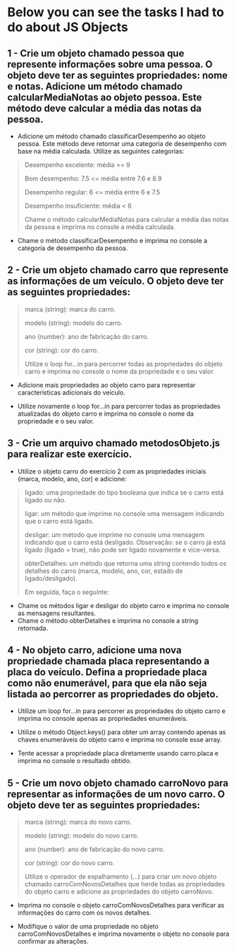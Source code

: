 # Below you can see the tasks I had to do about JS Objects

## 1 - Crie um objeto chamado pessoa que represente informações sobre uma pessoa. O objeto deve ter as seguintes propriedades: nome e notas. Adicione um método chamado calcularMediaNotas ao objeto pessoa. Este método deve calcular a média das notas da pessoa.

- Adicione um método chamado classificarDesempenho ao objeto pessoa. Este método deve retornar uma categoria de desempenho com base na média calculada. Utilize as seguintes categorias:
> Desempenho excelente: média >= 9
> 
> Bom desempenho: 7.5 <= média entre 7.6 e 8.9
> 
> Desempenho regular: 6 <= média entre 6 e 7.5
> 
> Desempenho insuficiente: média < 6
> 
> Chame o método calcularMediaNotas para calcular a média das notas da pessoa e imprima no console a média calculada.

- Chame o método classificarDesempenho e imprima no console a categoria de desempenho da pessoa.

## 2 - Crie um objeto chamado carro que represente as informações de um veículo. O objeto deve ter as seguintes propriedades:
> marca (string): marca do carro.
> 
> modelo (string): modelo do carro.
> 
> ano (number): ano de fabricação do carro.
> 
> cor (string): cor do carro.
> 
> Utilize o loop for...in para percorrer todas as propriedades do objeto carro e imprima no console o nome da propriedade e o seu valor.

- Adicione mais propriedades ao objeto carro para representar características adicionais do veículo.

- Utilize novamente o loop for...in para percorrer todas as propriedades atualizadas do objeto carro e imprima no console o nome da propriedade e o seu valor.

## 3 - Crie um arquivo chamado metodosObjeto.js para realizar este exercício.

- Utilize o objeto carro do exercício 2 com as propriedades iniciais (marca, modelo, ano, cor) e adicione:
> ligado: uma propriedade do tipo booleana que indica se o carro está ligado ou não.
> 
> ligar: um método que imprime no console uma mensagem indicando que o carro está ligado.
> 
> desligar: um método que imprime no console uma mensagem indicando que o carro está desligado. Observação: se o carro já está ligado (ligado = true), não pode ser ligado novamente e vice-versa.
> 
> obterDetalhes: um método que retorna uma string contendo todos os detalhes do carro (marca, modelo, ano, cor, estado de ligado/desligado).
> 
> Em seguida, faça o seguinte:

- Chame os métodos ligar e desligar do objeto carro e imprima no console as mensagens resultantes.
- Chame o método obterDetalhes e imprima no console a string retornada.

## 4 - No objeto carro, adicione uma nova propriedade chamada placa representando a placa do veículo. Defina a propriedade placa como não enumerável, para que ela não seja listada ao percorrer as propriedades do objeto.

- Utilize um loop for...in para percorrer as propriedades do objeto carro e imprima no console apenas as propriedades enumeráveis.

- Utilize o método Object.keys() para obter um array contendo apenas as chaves enumeráveis do objeto carro e imprima no console esse array.

- Tente acessar a propriedade placa diretamente usando carro.placa e imprima no console o resultado obtido.

## 5 - Crie um novo objeto chamado carroNovo para representar as informações de um novo carro. O objeto deve ter as seguintes propriedades:
> marca (string): marca do novo carro.
> 
> modelo (string): modelo do novo carro.
> 
> ano (number): ano de fabricação do novo carro.
> 
> cor (string): cor do novo carro.
> 
> Utilize o operador de espalhamento (...) para criar um novo objeto chamado carroComNovosDetalhes que herde todas as propriedades do objeto carro e adicione as propriedades do objeto carroNovo.

- Imprima no console o objeto carroComNovosDetalhes para verificar as informações do carro com os novos detalhes.

- Modifique o valor de uma propriedade no objeto carroComNovosDetalhes e imprima novamente o objeto no console para confirmar as alterações.
